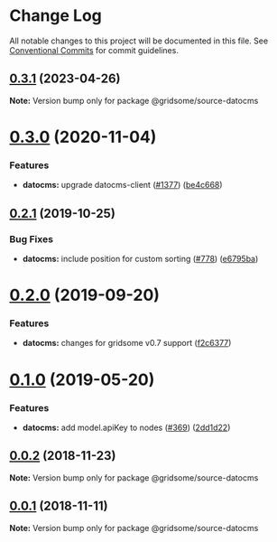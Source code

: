 # Change Log

All notable changes to this project will be documented in this file.
See [Conventional Commits](https://conventionalcommits.org) for commit guidelines.

## [0.3.1](https://github.com/gridsome/gridsome/tree/master/packages/source-datocms/compare/@gridsome/source-datocms@0.3.0...@gridsome/source-datocms@0.3.1) (2023-04-26)

**Note:** Version bump only for package @gridsome/source-datocms





# [0.3.0](https://github.com/gridsome/gridsome/tree/master/packages/source-datocms/compare/@gridsome/source-datocms@0.2.1...@gridsome/source-datocms@0.3.0) (2020-11-04)


### Features

* **datocms:** upgrade datocms-client ([#1377](https://github.com/gridsome/gridsome/tree/master/packages/source-datocms/issues/1377)) ([be4c668](https://github.com/gridsome/gridsome/tree/master/packages/source-datocms/commit/be4c668bda9eda725f6c0f0e439169c650da46c7))





## [0.2.1](https://github.com/gridsome/gridsome/tree/master/packages/source-datocms/compare/@gridsome/source-datocms@0.2.0...@gridsome/source-datocms@0.2.1) (2019-10-25)


### Bug Fixes

* **datocms:** include position for custom sorting ([#778](https://github.com/gridsome/gridsome/tree/master/packages/source-datocms/issues/778)) ([e6795ba](https://github.com/gridsome/gridsome/tree/master/packages/source-datocms/commit/e6795ba))





# [0.2.0](https://github.com/gridsome/gridsome/tree/master/packages/source-datocms/compare/@gridsome/source-datocms@0.1.0...@gridsome/source-datocms@0.2.0) (2019-09-20)


### Features

* **datocms:** changes for gridsome v0.7 support ([f2c6377](https://github.com/gridsome/gridsome/tree/master/packages/source-datocms/commit/f2c6377))





# [0.1.0](https://github.com/gridsome/gridsome/tree/master/packages/source-datocms/compare/@gridsome/source-datocms@0.0.2...@gridsome/source-datocms@0.1.0) (2019-05-20)


### Features

* **datocms:** add model.apiKey to nodes ([#369](https://github.com/gridsome/gridsome/tree/master/packages/source-datocms/issues/369)) ([2dd1d22](https://github.com/gridsome/gridsome/tree/master/packages/source-datocms/commit/2dd1d22))







<a name="0.0.2"></a>
## [0.0.2](https://github.com/gridsome/gridsome/compare/@gridsome/source-datocms@0.0.1...@gridsome/source-datocms@0.0.2) (2018-11-23)

**Note:** Version bump only for package @gridsome/source-datocms


<a name="0.0.1"></a>
## [0.0.1](https://github.com/gridsome/gridsome/compare/142896c2454016dc989a7872faffec7263fc658c...@gridsome/source-datocms@0.0.1) (2018-11-11)

**Note:** Version bump only for package @gridsome/source-datocms
